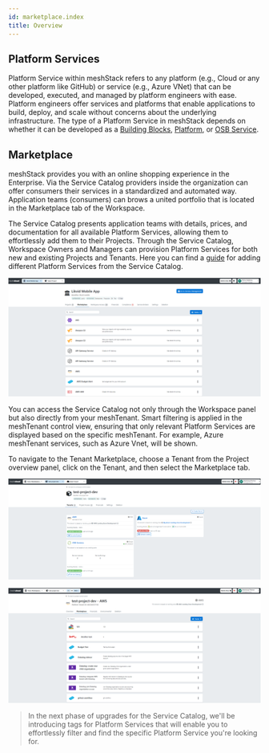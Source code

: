 ```yaml
---
id: marketplace.index
title: Overview
---
```

## Platform Services

Platform Service within meshStack refers to any platform (e.g., Cloud or any other platform like GitHub) or service (e.g., Azure VNet) that can be  developed, executed, and managed by platform engineers with ease. Platform engineers offer services and platforms that enable applications to build, deploy, and scale without concerns about the underlying infrastructure. The type of a Platform Service in meshStack depends on whether it can be developed as a [Building Blocks](administration.building-blocks), [Platform](administration.platforms), or [OSB Service](marketplace.service-instances).


## Marketplace

meshStack provides you with an online shopping experience in the Enterprise. Via the Service Catalog providers inside the organization can offer consumers their services in a standardized and automated way.  Application teams (consumers) can brows a united portfolio that is located in the Marketplace tab of the Workspace.

The Service Catalog presents application teams with details, prices, and documentation for all available Platform Services, allowing them to effortlessly add them to their Projects. Through the Service Catalog, Workspace Owners and Managers can provision Platform Services for both new and existing Projects and Tenants. Here you can find a [guide](meshstack.how-to.add-platformservice) for adding different Platform Services from the Service Catalog.

![Overview of Marketplace](assets/marketplace/marketplace-overview.png)

You can access the Service Catalog not only through the Workspace panel but also directly from your meshTenant. Smart filtering is applied in the meshTenant control view, ensuring that only relevant Platform Services are displayed based on the specific meshTenant. For example, Azure meshTenant services, such as Azure Vnet, will be shown. 

To navigate to the Tenant Marketplace, choose a Tenant from the Project overview panel, click on the Tenant, and then select the Marketplace tab.

![Overview of Tenant](assets/marketplace/tenant-overview.png)

![Marketplace Tenant](assets/marketplace/tenant-marketplace.png)

>In the next phase of upgrades for the Service Catalog, we'll be introducing tags for Platform Services that will enable you to effortlessly filter and find the specific Platform Service you're looking for.
